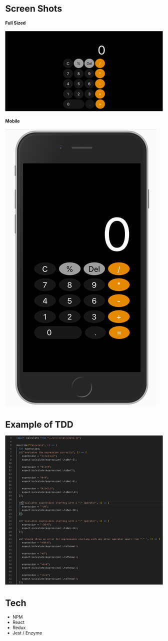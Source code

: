 # Screen Shots

#### Full Sized

![Full sized App](./full.png)

#### Mobile

![Mobile sized App](./mob.png)

# Example of TDD

![Written Tests](./test.png)
<br>

# Tech

- NPM
- React
- Redux
- Jest / Enzyme
